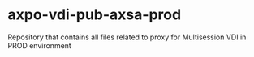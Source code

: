 # axpo-vdi-pub-axsa-prod
Repository that contains all files related to proxy for Multisession VDI in PROD environment 